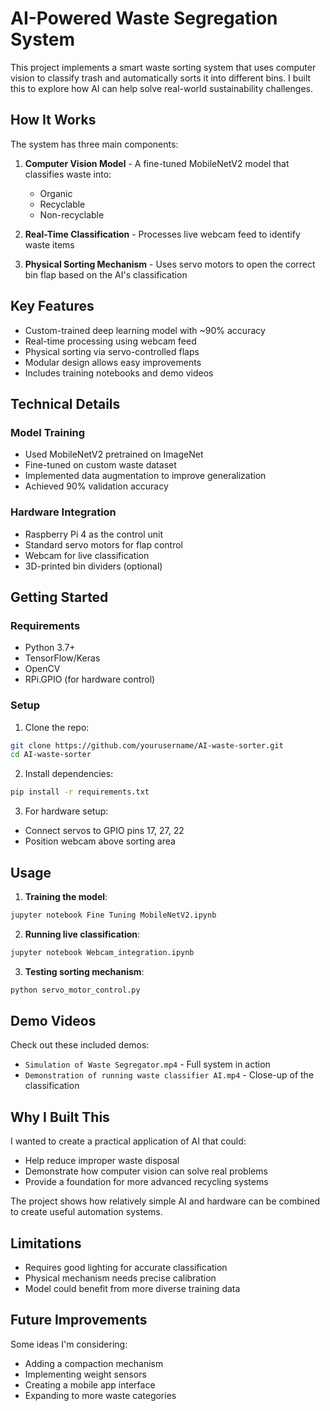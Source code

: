 # AI-Powered Waste Segregation System

This project implements a smart waste sorting system that uses computer vision to classify trash and automatically sorts it into different bins. I built this to explore how AI can help solve real-world sustainability challenges.

## How It Works

The system has three main components:

1. **Computer Vision Model** - A fine-tuned MobileNetV2 model that classifies waste into:
   - Organic
   - Recyclable 
   - Non-recyclable

2. **Real-Time Classification** - Processes live webcam feed to identify waste items

3. **Physical Sorting Mechanism** - Uses servo motors to open the correct bin flap based on the AI's classification

## Key Features

- Custom-trained deep learning model with ~90% accuracy
- Real-time processing using webcam feed
- Physical sorting via servo-controlled flaps
- Modular design allows easy improvements
- Includes training notebooks and demo videos

## Technical Details

### Model Training
- Used MobileNetV2 pretrained on ImageNet
- Fine-tuned on custom waste dataset
- Implemented data augmentation to improve generalization
- Achieved 90% validation accuracy

### Hardware Integration
- Raspberry Pi 4 as the control unit
- Standard servo motors for flap control
- Webcam for live classification
- 3D-printed bin dividers (optional)

## Getting Started

### Requirements
- Python 3.7+
- TensorFlow/Keras
- OpenCV
- RPi.GPIO (for hardware control)

### Setup
1. Clone the repo:
```bash
git clone https://github.com/yourusername/AI-waste-sorter.git
cd AI-waste-sorter
```

2. Install dependencies:
```bash
pip install -r requirements.txt
```

3. For hardware setup:
- Connect servos to GPIO pins 17, 27, 22
- Position webcam above sorting area

## Usage

1. **Training the model**:
```bash
jupyter notebook Fine Tuning MobileNetV2.ipynb
```

2. **Running live classification**:
```bash
jupyter notebook Webcam_integration.ipynb
```

3. **Testing sorting mechanism**:
```bash
python servo_motor_control.py
```

## Demo Videos

Check out these included demos:
- `Simulation of Waste Segregator.mp4` - Full system in action
- `Demonstration of running waste classifier AI.mp4` - Close-up of the classification

## Why I Built This

I wanted to create a practical application of AI that could:
- Help reduce improper waste disposal
- Demonstrate how computer vision can solve real problems
- Provide a foundation for more advanced recycling systems

The project shows how relatively simple AI and hardware can be combined to create useful automation systems.

## Limitations

- Requires good lighting for accurate classification
- Physical mechanism needs precise calibration
- Model could benefit from more diverse training data

## Future Improvements

Some ideas I'm considering:
- Adding a compaction mechanism
- Implementing weight sensors
- Creating a mobile app interface
- Expanding to more waste categories

